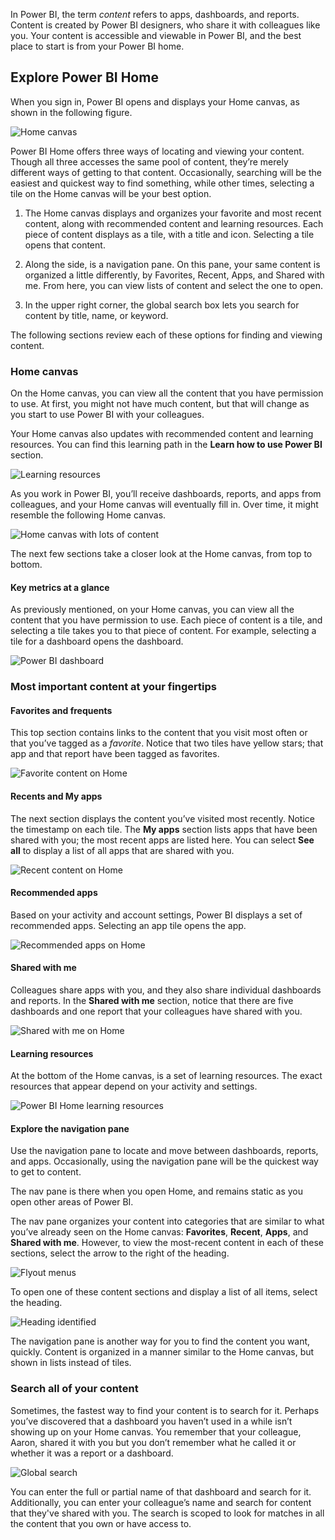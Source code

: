 In Power BI, the term *content* refers to apps, dashboards, and reports. Content is created by Power BI designers, who share it with colleagues like you. Your content is accessible and viewable in Power BI, and the best place to start is from your Power BI home.

## Explore Power BI Home 

When you sign in, Power BI opens and displays your Home canvas, as shown in the following figure.

![Home canvas](../media/1-2/power-bi-home2.png)

Power BI Home offers three ways of locating and viewing your content. Though all three accesses the same pool of content, they’re merely different ways of getting to that content. Occasionally, searching will be the easiest and quickest way to find something, while other times, selecting a tile on the Home canvas will be your best option.

1.  The Home canvas displays and organizes your favorite and most recent content, along with recommended content and learning resources. Each piece of content displays as a tile, with a title and icon. Selecting a tile opens that content.

2.  Along the side, is a navigation pane. On this pane, your same content is organized a little differently, by Favorites, Recent, Apps, and Shared with me. From here, you can view lists of content and select the one to open.

3.  In the upper right corner, the global search box lets you search for content by title, name, or keyword.

The following sections review each of these options for finding and viewing content.

### Home canvas

On the Home canvas, you can view all the content that you have permission to use. At first, you might not have much content, but that will change as you start to use Power BI with your colleagues.

Your Home canvas also updates with recommended content and learning resources. You can find this learning path in the **Learn how to use Power BI** section.

![Learning resources](../media/1-2/power-bi-home-new.png)

As you work in Power BI, you’ll receive dashboards, reports, and apps from colleagues, and your Home canvas will eventually fill in. Over time, it might resemble the following Home canvas.

![Home canvas with lots of content](../media/1-2/power-bi-home-page.png)

The next few sections take a closer look at the Home canvas, from top to bottom.

#### Key metrics at a glance

As previously mentioned, on your Home canvas, you can view all the content that you have permission to use. Each piece of content is a tile, and selecting a tile takes you to that piece of content. For example, selecting a tile for a dashboard opens the dashboard.

![Power BI dashboard](../media/1-2/power-bi-open-dash.gif)

### Most important content at your fingertips

#### Favorites and frequents

This top section contains links to the content that you visit most often or that you’ve tagged as a *favorite*. Notice that two tiles have yellow stars; that app and that report have been tagged as favorites.

![Favorite content on Home](../media/1-2/power-bi-home-favs.png)

#### Recents and My apps

The next section displays the content you’ve visited most recently. Notice the timestamp on each tile. The **My apps** section lists apps that have been shared with you; the most recent apps are listed here. You can select **See all** to display a list of all apps that are shared with you.

![Recent content on Home](../media/1-2/power-bi-home-recent-apps.png)

#### Recommended apps

Based on your activity and account settings, Power BI displays a set of recommended apps. Selecting an app tile opens the app.

![Recommended apps on Home](../media/1-2/power-bi-home-recommended.png)

#### Shared with me

Colleagues share apps with you, and they also share individual dashboards and reports. In the **Shared with me** section, notice that there are five dashboards and one report that your colleagues have shared with you.

![Shared with me on Home](../media/1-2/power-bi-home-shared.png)

#### Learning resources

At the bottom of the Home canvas, is a set of learning resources. The exact resources that appear depend on your activity and settings. 

![Power BI Home learning resources](../media/1-2/power-bi-home-resources.png)


#### Explore the navigation pane

Use the navigation pane to locate and move between dashboards, reports, and apps. Occasionally, using the navigation pane will be the quickest way to get to content.

The nav pane is there when you open Home, and remains static as you open other areas of Power BI.

The nav pane organizes your content into categories that are similar to what you’ve already seen on the Home canvas: **Favorites**, **Recent**, **Apps**, and **Shared with me**. However, to view the most-recent content in each of these sections, select the arrow to the right of the heading.

![Flyout menus](../media/1-2/power-bi-left-nav-arrows.png)

To open one of these content sections and display a list of all items, select the heading.

![Heading identified](../media/1-2/power-bi-left-nav.png)

The navigation pane is another way for you to find the content you want, quickly. Content is organized in a manner similar to the Home canvas, but shown in lists instead of tiles.

### Search all of your content

Sometimes, the fastest way to find your content is to search for it. Perhaps you’ve discovered that a dashboard you haven’t used in a while isn’t showing up on your Home canvas. You remember that your colleague, Aaron, shared it with you but you don’t remember what he called it or whether it was a report or a dashboard.

![Global search](../media/1-2/power-bi-search.png)

You can enter the full or partial name of that dashboard and search for it. Additionally, you can enter your colleague’s name and search for content that they've shared with you. The search is scoped to look for matches in all the content that you own or have access to.
